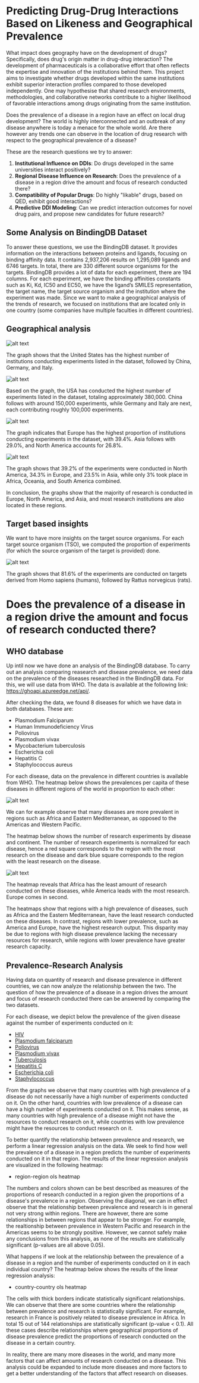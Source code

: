 # Predicting Drug-Drug Interactions Based on Likeness and Geographical Prevalence

 What impact does geography have on the development of drugs? Specifically, does drug's origin matter in drug-drug interaction? The development of pharmaceuticals is a collaborative effort that often reflects the expertise and innovation of the institutions behind them. This project aims to investigate whether drugs developed within the same institutions exhibit superior interaction profiles compared to those developed independently. One may hypothesise that shared research environments, methodologies, and collaborative networks contribute to a higher likelihood of favorable interactions among drugs originating from the same institution.

 Does the prevalence of a disease in a region have an effect on local drug development? The world is highly interconnected and an outbreak of any disease anywhere is today a menace for the whole world. Are there however any trends one can observe in the location of drug research with respect to the geographical prevalence of a disease?

These are the research questions we try to answer:
1. **Institutional Influence on DDIs**: Do drugs developed in the same universities interact positively?
2. **Regional Disease Influence on Research**: Does the prevalence of a disease in a region drive the amount and focus of research conducted there?  
3. **Compatibility of Popular Drugs**: Do highly "likable" drugs, based on QED, exhibit good interactions?
4. **Predictive DDI Modeling**: Can we predict interaction outcomes for novel drug pairs, and propose new candidates for future research?

## Some Analysis on BindingDB Dataset

To answer these questions, we use the BindingDB dataset. It provides information on the interactions between proteins and ligands, focusing on binding affinity data. It contains 2,937,206 results on 1,295,089 ligands and 6746 targets. In total, there are 330 different source organisms for the targets. BindingDB provides a lot of data for each experiment, there are 194 columns. For each experiment, we have the binding affinities constants such as Ki, Kd, IC50 and EC50, we have the ligand’s SMILES representation, the target name, the target source organism and the institution where the experiment was made. Since we want to make a geographical analysis of the trends of research, we focused on institutions that are located only in one country (some companies have multiple faculties in different countries).

## Geographical analysis 

![alt text](Top_10_Countries_by_number_of_institutions.png)

The graph shows that the United States has the highest number of institutions conducting experiments listed in the dataset, followed by China, Germany, and Italy.

![alt text](Top_10_Countries_by_number_of_contributions.png)

Based on the graph, the USA has conducted the highest number of experiments listed in the dataset, totaling approximately 380,000. China follows with around 150,000 experiments, while Germany and Italy are next, each contributing roughly 100,000 experiments.

![alt text](Institutions_by_continent_pie_chart.png)

The graph indicates that Europe has the highest proportion of institutions conducting experiments in the dataset, with 39.4%. Asia follows with 29.0%, and North America accounts for 26.8%.

![alt text](contributions_by_continent_pie_chart.png)

The graph shows that 39.2% of the experiments were conducted in North America, 34.3% in Europe, and 23.5% in Asia, while only 3% took place in Africa, Oceania, and South America combined.

In conclusion, the graphs show that the majority of research is conducted in Europe, North America, and Asia, and most research institutions are also located in these regions.

## Target based insights

We want to have more insights on the target source organisms. For each target source organism (TSO), we computed the proportion of experiments (for which the source organism of the target is provided) done. 

![alt text](proportion_of_experiments_given_TSO.png)

The graph shows that 81.6% of the experiments are conducted on targets derived from Homo sapiens (humans), followed by Rattus norvegicus (rats).

# Does the prevalence of a disease in a region drive the amount and focus of research conducted there?

## WHO database
Up intil now we have done an analysis of the BindingDB database. To carry out an analysis comparing reasearch and disease prevalence, we need data on the prevalence of the diseases researched in the BindingDB data. For this, we will use data from WHO. The data is available at the following link: https://ghoapi.azureedge.net/api/.

After checking the data, we found 8 diseases for which we have data in both databases. These are:
 - Plasmodium Falciparum
 - Human Immunodeficiency Virus
 - Poliovirus
 - Plasmodium vivax
 - Mycobacterium tuberculosis
 - Escherichia coli
 - Hepatitis C
 - Staphylococcus aureus

For each disease, data on the prevalence in different countries is available from WHO. The heatmap below shows the prevalences per capita of these diseases in different regions of the world in proportion to each other:

![alt text](diseases_per_region.png)

We can for example observe that many diseases are more prevalent in regions such as Africa and Eastern Mediterranean, as opposed to the Americas and Western Pacific.

The heatmap below shows the number of research experiments by disease and continent. The number of research experiments is normalized for each disease, hence a red square corresponds to the region with the most research on the disease and dark blue square corresponds to the region with the least research on the disease.

![alt text](number_of_research_studies_by_disease_and_region.png)

The heatmap reveals that Africa has the least amount of research conducted on these diseases, while America leads with the most research. Europe comes in second. 

The heatmaps show that regions with a high prevalence of diseases, such as Africa and the Eastern Mediterranean, have the least research conducted on these diseases. In contrast, regions with lower prevalence, such as America and Europe, have the highest research output. This disparity may be due to regions with high disease prevalence lacking the necessary resources for research, while regions with lower prevalence have greater research capacity.   

## Prevalence-Research Analysis
Having data on quantity of research and disease prevalence in different countries, we can now analyze the relationship between the two. The question of how the prevalence of a disease in a region drives the amount and focus of research conducted there can be answered by comparing the two datasets.

For each disease, we depict below the prevalence of the given disease against the number of experiments conducted on it:

 - [HIV](plot_HIV.html)
 - [Plasmodium falciparum](plot_Plasmodium_falciparum.html)
 - [Poliovirus](plot_Poliovirus.html)
 - [Plasmodium vivax](plot_Plasmodium_vivax.html)
 - [Tuberculosis](plot_Tuberculosis.html)
 - [Hepatitis C](plot_Hepatitis_C.html)
 - [Escherichia coli](plot_Escherichia_coli.html)
 - [Staphylococcus](plot_Staphylococcus_aureus)

From the graphs we observe that many countries with high prevalence of a disease do not necessarily have a high number of experiments conducted on it. On the other hand, countries with low prevalence of a disease can have a high number of experiments conducted on it. This makes sense, as many countries with high prevalence of a disease might not have the resources to conduct research on it, while countries with low prevalence might have the resources to conduct research on it.

To better quantify the relationship between prevalence and research, we perform a linear regression analysis on the data. We seek to find how well the prevalence of a disease in a region predicts the number of experiments conducted on it in that region. The results of the linear regression analysis are visualized in the following heatmap:

 - region-region ols heatmap

The numbers and colors shown can be best described as measures of the proportions of research conducted in a region given the proportions of a disease's prevalence in a region. Observing the diagonal, we can in effect observe that the relationship between prevalence and research is in general not very strong within regions. There are however, there are some relationships in between regions that appear to be stronger. For example, the realtionship between prevalence in Western Pacific and research in the Americas seems to be strongly positive. However, we cannot safely make any conclusions from this analysis, as none of the results are statistically significant (p-values are all above 0.05).

What happens if we look at the relationship between the prevalence of a disease in a region and the number of experiments conducted on it in each individual country? The heatmap below shows the results of the linear regression analysis:

 - country-country ols heatmap

The cells with thick borders indicate statistically significant relationships. We can observe that there are some countries where the relationship between prevalence and research is statistically significant. For example, research in France is positively related to disease prevalence in Africa. In total 15 out of 144 relationships are statistically significant (p-value < 0.1). All these cases describe relationships where geographical proportions of disease prevalence predict the proportions of research conducted on the disease in a certain country.

In reality, there are many more diseases in the world, and many more factors that can affect amounts of research conducted on a disease. This analysis could be expanded to include more diseases and more factors to get a better understanding of the factors that affect research on diseases.